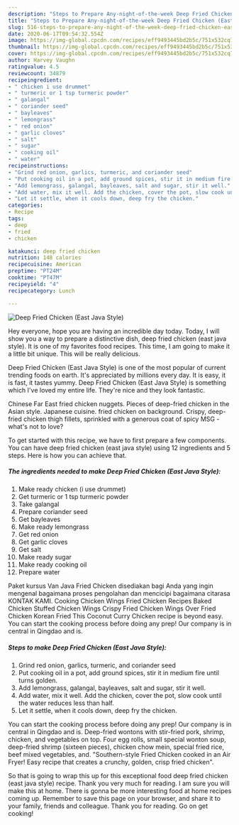 ```yaml
---
description: "Steps to Prepare Any-night-of-the-week Deep Fried Chicken (East Java Style)"
title: "Steps to Prepare Any-night-of-the-week Deep Fried Chicken (East Java Style)"
slug: 516-steps-to-prepare-any-night-of-the-week-deep-fried-chicken-east-java-style
date: 2020-06-17T09:54:32.554Z
image: https://img-global.cpcdn.com/recipes/eff9493445bd2b5c/751x532cq70/deep-fried-chicken-east-java-style-recipe-main-photo.jpg
thumbnail: https://img-global.cpcdn.com/recipes/eff9493445bd2b5c/751x532cq70/deep-fried-chicken-east-java-style-recipe-main-photo.jpg
cover: https://img-global.cpcdn.com/recipes/eff9493445bd2b5c/751x532cq70/deep-fried-chicken-east-java-style-recipe-main-photo.jpg
author: Harvey Vaughn
ratingvalue: 4.5
reviewcount: 34879
recipeingredient:
- " chicken i use drummet"
- " turmeric or 1 tsp turmeric powder"
- " galangal"
- " coriander seed"
- " bayleaves"
- " lemongrass"
- " red onion"
- " garlic cloves"
- " salt"
- " sugar"
- " cooking oil"
- " water"
recipeinstructions:
- "Grind red onion, garlics, turmeric, and coriander seed"
- "Put cooking oil in a pot, add ground spices, stir it in medium fire until turns golden."
- "Add lemongrass, galangal, bayleaves, salt and sugar, stir it well."
- "Add water, mix it well. Add the chicken, cover the pot, slow cook until the water reduces less than half."
- "Let it settle, when it cools down, deep fry the chicken."
categories:
- Recipe
tags:
- deep
- fried
- chicken

katakunci: deep fried chicken 
nutrition: 148 calories
recipecuisine: American
preptime: "PT24M"
cooktime: "PT47M"
recipeyield: "4"
recipecategory: Lunch

---
```



![Deep Fried Chicken (East Java Style)](https://img-global.cpcdn.com/recipes/eff9493445bd2b5c/751x532cq70/deep-fried-chicken-east-java-style-recipe-main-photo.jpg)

Hey everyone, hope you are having an incredible day today. Today, I will show you a way to prepare a distinctive dish, deep fried chicken (east java style). It is one of my favorites food recipes. This time, I am going to make it a little bit unique. This will be really delicious.

Deep Fried Chicken (East Java Style) is one of the most popular of current trending foods on earth. It's appreciated by millions every day. It is easy, it is fast, it tastes yummy. Deep Fried Chicken (East Java Style) is something which I've loved my entire life. They're nice and they look fantastic.

Chinese Far East fried chicken nuggets. Pieces of deep-fried chicken in the Asian style. Japanese cuisine. fried chicken on background. Crispy, deep-fried chicken thigh fillets, sprinkled with a generous coat of spicy MSG - what&#39;s not to love?


To get started with this recipe, we have to first prepare a few components. You can have deep fried chicken (east java style) using 12 ingredients and 5 steps. Here is how you can achieve that.

<!--inarticleads1-->

##### The ingredients needed to make Deep Fried Chicken (East Java Style):

1. Make ready  chicken (i use drummet)
1. Get  turmeric or 1 tsp turmeric powder
1. Take  galangal
1. Prepare  coriander seed
1. Get  bayleaves
1. Make ready  lemongrass
1. Get  red onion
1. Get  garlic cloves
1. Get  salt
1. Make ready  sugar
1. Make ready  cooking oil
1. Prepare  water


Paket kursus Van Java Fried Chicken disediakan bagi Anda yang ingin mengenal bagaimana proses pengolahan dan mencicipi bagaimana citarasa KONTAK KAMI. Cooking Chicken Wings Fried Chicken Recipes Baked Chicken Stuffed Chicken Wings Crispy Fried Chicken Wings Over Fried Chicken Korean Fried This Coconut Curry Chicken recipe is beyond easy. You can start the cooking process before doing any prep! Our company is in central in Qingdao and is. 

<!--inarticleads2-->

##### Steps to make Deep Fried Chicken (East Java Style):

1. Grind red onion, garlics, turmeric, and coriander seed
1. Put cooking oil in a pot, add ground spices, stir it in medium fire until turns golden.
1. Add lemongrass, galangal, bayleaves, salt and sugar, stir it well.
1. Add water, mix it well. Add the chicken, cover the pot, slow cook until the water reduces less than half.
1. Let it settle, when it cools down, deep fry the chicken.


You can start the cooking process before doing any prep! Our company is in central in Qingdao and is. Deep-fried wontons with stir-fried pork, shrimp, chicken, and vegetables on top. Four egg rolls, small special wonton soup, deep-fried shrimp (sixteen pieces), chicken chow mein, special fried rice, beef mixed vegetables, and. &#34;Southern-style Fried Chicken cooked in an Air Fryer! Easy recipe that creates a crunchy, golden, crisp fried chicken&#34;. 

So that is going to wrap this up for this exceptional food deep fried chicken (east java style) recipe. Thank you very much for reading. I am sure you will make this at home. There is gonna be more interesting food at home recipes coming up. Remember to save this page on your browser, and share it to your family, friends and colleague. Thank you for reading. Go on get cooking!
